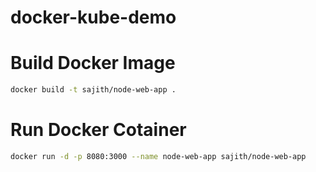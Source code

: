 # docker-kube-demo

# Build Docker Image

```bash
docker build -t sajith/node-web-app .
```

# Run Docker Cotainer

```bash
docker run -d -p 8080:3000 --name node-web-app sajith/node-web-app
```
